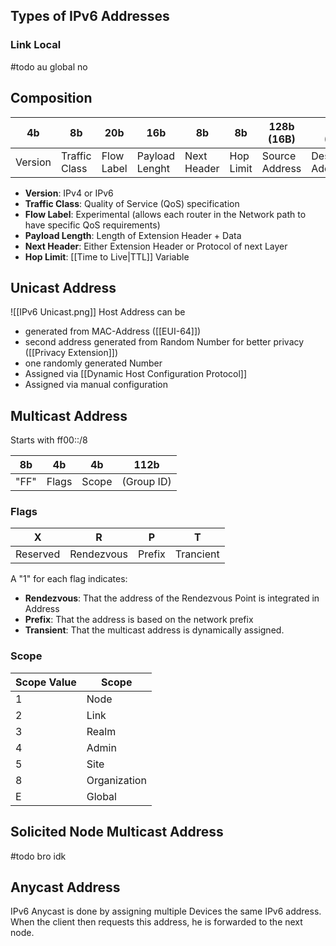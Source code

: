 ## Types of IPv6 Addresses
### Link Local
#todo au global no

## Composition

| 4b | 8b | 20b | 16b | 8b | 8b | 128b (16B) | 128b (16B) |
| ---- | ---- | ---- | ---- | ---- | ---- | ---- | ---- |
| Version | Traffic Class | Flow Label | Payload Lenght | Next Header | Hop Limit | Source Address | Destination Address |

- **Version**: IPv4 or IPv6
- **Traffic Class**: Quality of Service (QoS) specification
- **Flow Label**: Experimental (allows each router in the Network path to have specific QoS requirements)
- **Payload Length**: Length of Extension Header + Data
- **Next Header**: Either Extension Header or Protocol of next Layer
- **Hop Limit**: [[Time to Live|TTL]] Variable

## Unicast Address
![[IPv6 Unicast.png]]
Host Address can be
- generated from MAC-Address ([[EUI-64]])
- second address generated from Random Number for better privacy ([[Privacy Extension]])
- one randomly generated Number
- Assigned via [[Dynamic Host Configuration Protocol]]
- Assigned via manual configuration

## Multicast Address
Starts with ff00::/8

| 8b | 4b | 4b | 112b |
| ---- | ---- | ---- | ---- |
| "FF" | Flags | Scope | (Group ID) |

### Flags

| X | R | P | T |
| ---- | ---- | ---- | ---- |
| Reserved | Rendezvous | Prefix | Trancient |

A "1" for each flag indicates:
- **Rendezvous**: That the address of the Rendezvous Point is integrated in Address
- **Prefix**: That the address is based on the network prefix
- **Transient**: That the multicast address is dynamically assigned.

### Scope

| Scope Value | Scope |
| ----------- | ----- |
| 1            | Node      |
| 2            | Link      |
| 3            | Realm      |
| 4            | Admin      |
| 5            | Site      |
| 8            | Organization      |
| E            | Global      |

## Solicited Node Multicast Address
#todo bro idk

## Anycast Address
IPv6 Anycast is done by assigning multiple Devices the same IPv6 address. When the client then requests this address, he is forwarded to the next node.
